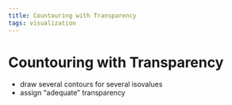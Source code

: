 ```yaml
---
title: Countouring with Transparency
tags: visualization
---
```


# Countouring with Transparency
- draw several contours for several isovalues
- assign “adequate” transparency
















































